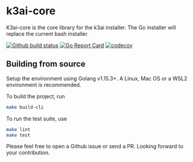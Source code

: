 # k3ai-core

K3ai-core is the core library for the k3ai installer.
The Go installer will replace the current bash installer.

[![Github build status](https://github.com/kf5i/k3ai-core/workflows/build/badge.svg)](https://github.com/kf5i/k3ai-core/actions)
[![Go Report Card](https://goreportcard.com/badge/github.com/kf5i/k3ai-core)](https://goreportcard.com/report/github.com/kf5i/k3ai-core)
[![codecov](https://codecov.io/gh/kf5i/k3ai-core/branch/main/graph/badge.svg)](https://codecov.io/gh/kf5i/k3ai-core)

## Building from source

Setup the environment using Golang v1.15.3+. A Linux, Mac OS or a WSL2 environment is recommended.

To build the project, run

```bash
make build-cli
```

To run the test suite, use

```bash
make lint
make test
```

Please feel free to open a Github issue or send a PR. Looking forward to your contribution.
